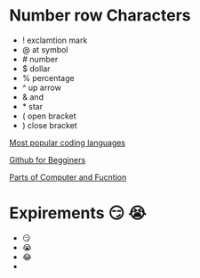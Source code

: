 # Number row Characters 
- ! exclamtion mark
- @ at symbol
- \# number 
- $ dollar
- % percentage
- ^ up arrow
- & and
- \* star
- ( open bracket
- ) close bracket 

[Most popular coding languages](https://www.coursera.org/articles/popular-programming-languages?msockid=2409e1a9f0cb6955313ef552f1f0689d)

[Github for Begginers](https://www.freecodecamp.org/news/guide-to-git-github-for-beginners-and-experienced-devs/)

[Parts of Computer and Fucntion](https://computerinfobits.com/parts-of-computer-and-their-functions/)

# Expirements :smirk: :sob:
- :smirk:
- :sob:
- :joy:
- 
